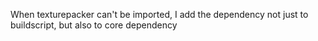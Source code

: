 When texturepacker can't be imported,
I add the dependency not just to buildscript, 
but also to core dependency